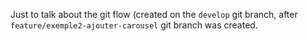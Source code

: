 Just to talk about the git flow (created on the `develop` git branch, after `feature/exemple2-ajouter-carousel`  git branch was created.
